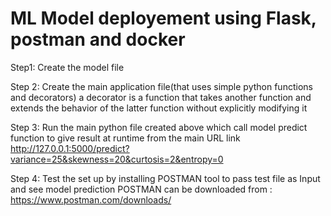 # ML Model deployement using Flask, postman and docker

Step1: Create the model file

Step 2: Create the main application file(that uses simple python functions and decorators)
a decorator is a function that takes another function and extends the behavior of the latter function without explicitly modifying it

Step 3: Run the main python file created above which call model predict function to give result at runtime from the main URL link
http://127.0.0.1:5000/predict?variance=25&skewness=20&curtosis=2&entropy=0

Step 4: Test the set up by installing POSTMAN tool to pass test file as Input and see model prediction
POSTMAN can be downloaded from : https://www.postman.com/downloads/
